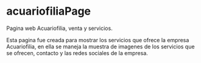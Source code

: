 # acuariofiliaPage
Pagina web Acuariofilia, venta y servicios.

Esta pagina fue creada para mostrar los servicios que ofrece la empresa Acuariofilia, en ella se maneja la muestra de imagenes de los servicios que se ofrecen,
contacto y las redes sociales de la empresa.
